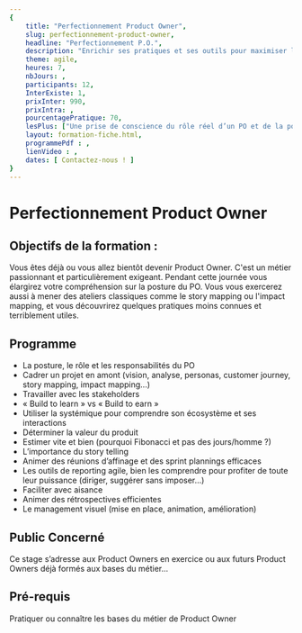 ```yaml
---
{
	title: "Perfectionnement Product Owner",
	slug: perfectionnement-product-owner, 
	headline: "Perfectionnement P.O.",
	description: "Enrichir ses pratiques et ses outils pour maximiser la valeur produite",
	theme: agile,
	heures: 7,
	nbJours: ,
	participants: 12,
	InterExiste: 1,
	prixInter: 990,
	prixIntra: ,
	pourcentagePratique: 70,
	lesPlus: ["Une prise de conscience du rôle réel d’un PO et de la posture qui va avec"],
	layout: formation-fiche.html, 
	programmePdf : ,
	lienVideo : ,
	dates: [ Contactez-nous ! ]
}
---
```


# Perfectionnement Product Owner #

## Objectifs de la formation : ##

Vous êtes déjà ou vous allez bientôt devenir Product Owner. C'est un métier passionnant et particulièrement exigeant. 
Pendant cette journée vous élargirez votre compréhension sur la posture du PO. Vous vous exercerez aussi à mener des ateliers classiques comme le story mapping ou l'impact mapping, et vous découvrirez quelques pratiques moins connues et terriblement utiles.

## Programme ##

* La posture, le rôle et les responsabilités du PO
* Cadrer un projet en amont (vision, analyse, personas, customer journey, story mapping, impact mapping...)
* Travailler avec les stakeholders
* « Build to learn » vs « Build to earn »
* Utiliser la systémique pour comprendre son écosystème et ses interactions
* Déterminer la valeur du produit
* Estimer vite et bien (pourquoi Fibonacci et pas des jours/homme ?)
* L’importance du story telling
* Animer des réunions d’affinage et des sprint plannings efficaces
* Les outils de reporting agile, bien les comprendre pour profiter de toute leur puissance (diriger, suggérer sans imposer...)
* Faciliter avec aisance
* Animer des rétrospectives efficientes
* Le management visuel (mise en place, animation, amélioration)


## Public Concerné ##

Ce stage s’adresse aux Product Owners en exercice ou aux futurs Product Owners déjà formés aux bases du métier...


## Pré-requis ##
Pratiquer ou connaître les bases du métier de Product Owner